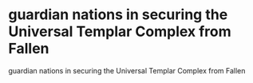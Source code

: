 # guardian nations in securing the Universal Templar Complex from Fallen

guardian nations in securing the Universal Templar Complex from Fallen